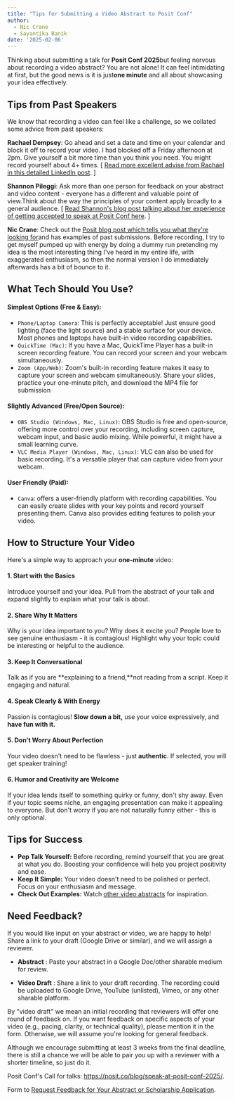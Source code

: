 ```yaml
---
title: "Tips for Submitting a Video Abstract to Posit Conf"
author: 
  - Nic Crane
  - Sayantika Banik
date: '2025-02-06'
---
```


Thinking about submitting a talk for **Posit Conf 2025**but feeling nervous about recording a video abstract?
You are not alone!
It can feel intimidating at first, but the good news is it is just**one minute** and all about showcasing your idea effectively.

## **Tips from Past Speakers**

We know that recording a video can feel like a challenge, so we collated some advice from past speakers:

**Rachael Dempsey**: Go ahead and set a date and time on your calendar and block it off to record your video.
I had blocked off a Friday afternoon at 2pm.
Give yourself a bit more time than you think you need.
You might record yourself about 4+ times.
[ [Read more excellent advise from Rachael in this detailed LinkedIn post](https://www.linkedin.com/posts/rachaeldempsey_a-little-birdie-told-me-that-the-call-for-activity-7282863651554754563-Zy_I/).
]

**Shannon Pileggi**: Ask more than one person for feedback on your abstract and video content - everyone has a different and valuable point of view.Think about the way the principles of your content apply broadly to a general audience. [ [Read Shannon's blog post talking about her experience of getting accepted to speak at Posit Conf here](https://www.pipinghotdata.com/posts/2024-10-24-iterating-to-achieve-my-first-accepted-positconf-talk/).
]

**Nic Crane**: Check out the [Posit blog post which tells you what they're looking for](https://posit.co/blog/how-we-build-the-positconf-program/)and has examples of past submissions.
Before recording, I try to get myself pumped up with energy by doing a dummy run pretending my idea is the most interesting thing I've heard in my entire life, with exaggerated enthusiasm, so then the normal version I do immediately afterwards has a bit of bounce to it.

## **What Tech Should You Use?**

#### Simplest Options (Free \& Easy):

- `Phone/Laptop Camera`: This is perfectly acceptable! Just ensure good lighting (face the light source) and a stable surface for your device. Most phones and laptops have built-in video recording capabilities.
- `QuickTime (Mac)`: If you have a Mac, QuickTime Player has a built-in screen recording feature. You can record your screen and your webcam simultaneously.
- `Zoom (App/Web)`: Zoom's built-in recording feature makes it easy to capture your screen and webcam simultaneously. Share your slides, practice your one-minute pitch, and download the MP4 file for submission

#### Slightly Advanced (Free/Open Source):

- `OBS Studio (Windows, Mac, Linux)`: OBS Studio is free and open-source, offering more control over your recording, including screen capture, webcam input, and basic audio mixing. While powerful, it might have a small learning curve.
- `VLC Media Player (Windows, Mac, Linux)`: VLC can also be used for basic recording. It's a versatile player that can capture video from your webcam.

#### User Friendly (Paid):

- `Canva`: offers a user-friendly platform with recording capabilities. You can easily create slides with your key points and record yourself presenting them. Canva also provides editing features to polish your video.

## **How to Structure Your Video**

Here's a simple way to approach your **one-minute** video:

#### 1\. Start with the Basics

Introduce yourself and your idea.
Pull from the abstract of your talk and expand slightly to explain what your talk is about.

#### 2\. Share Why It Matters

Why is your idea important to you?
Why does it excite you?
People love to see genuine enthusiasm - it is contagious!
Highlight why your topic could be interesting or helpful to the audience.

#### 3\. Keep It Conversational

Talk as if you are **explaining to a friend,**not reading from a script.
Keep it engaging and natural.

#### 4\. Speak Clearly \& With Energy

Passion is contagious! **Slow down a bit,** use your voice expressively, and **have fun with it.**

#### 5\. Don't Worry About Perfection

Your video doesn't need to be flawless - just **authentic**.
If selected, you will get speaker training!

#### 6\. Humor and Creativity are Welcome

If your idea lends itself to something quirky or funny, don't shy away.
Even if your topic seems niche, an engaging presentation can make it appealing to everyone.
But don't worry if you are not naturally funny either - this is only optional.

## **Tips for Success**

- **Pep Talk Yourself:** Before recording, remind yourself that you are great at what you do. Boosting your confidence will help you project positivity and ease.
- **Keep It Simple:** Your video doesn't need to be polished or perfect. Focus on your enthusiasm and message.
- **Check Out Examples:** Watch [other video abstracts](https://posit.co/blog/how-we-build-the-positconf-program/) for inspiration.

## **Need Feedback?**

If you would like input on your abstract or video, we are happy to help!
Share a link to your draft (Google Drive or similar), and we will assign a reviewer.

- **Abstract** : Paste your abstract in a Google Doc/other sharable medium for review.

- **Video Draft** : Share a link to your draft recording. The recording could be uploaded to Google Drive, YouTube (unlisted), Vimeo, or any other sharable platform.

By "video draft" we mean an initial recording that reviewers will offer one round of feedback on.
If you want feedback on specific aspects of your video (e.g., pacing, clarity, or technical quality), please mention it in the form.
Otherwise, we will assume you're looking for general feedback.

Although we encourage submitting at least 3 weeks from the final deadline, there is still a chance we will be able to pair you up with a reviewer with a shorter timeline, so just do it.

Posit Conf's Call for talks: <https://posit.co/blog/speak-at-posit-conf-2025/>.

Form to [Request Feedback for Your Abstract or Scholarship Application](https://airtable.com/appJadVolZxoDGSIK/pagkXaAIuPged83dn/form).


